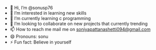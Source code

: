 - 👋 Hi, I’m @sonusp76
- 👀 I’m interested in learning new skills 
- 🌱 I’m currently learning c programming
- 💞️ I’m looking to collaborate on new projects that currently trending
- 📫 How to reach me mail me on soniyapattanashetti094@gmail.com
- 😄 Pronouns: sonu
- ⚡ Fun fact: Believe in yourself

<!---
sonusp76/sonusp76 is a ✨ special ✨ repository because its `README.md` (this file) appears on your GitHub profile.
You can click the Preview link to take a look at your changes.
--->
